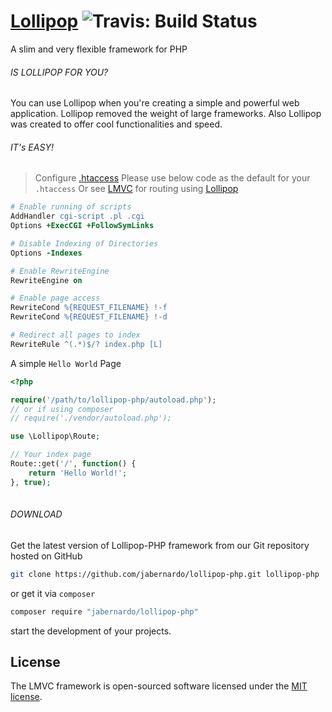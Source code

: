 # [Lollipop](http://github.com/jabernardo/lollipop-php) ![Travis: Build Status](https://travis-ci.org/jabernardo/lollipop-php.svg?branch=master "Travis: Build Status")

A slim and very flexible framework for PHP

###### IS LOLLIPOP FOR YOU?
You can use Lollipop when you're creating a simple and powerful web application. Lollipop removed the weight of large frameworks. Also Lollipop was created to offer cool functionalities and speed.

###### IT's EASY!

> Configure [.htaccess](http://www.htaccess-guide.com/)
Please use below code as the default for your ```.htaccess```
Or see [LMVC](http://github.com/jabernardo/lmvc) for routing using 
[Lollipop](https://github.com/jabernardo/lollipop-php)

```apache
# Enable running of scripts
AddHandler cgi-script .pl .cgi
Options +ExecCGI +FollowSymLinks

# Disable Indexing of Directories
Options -Indexes

# Enable RewriteEngine
RewriteEngine on

# Enable page access 
RewriteCond %{REQUEST_FILENAME} !-f
RewriteCond %{REQUEST_FILENAME} !-d

# Redirect all pages to index
RewriteRule ^(.*)$/? index.php [L]
```

A simple `Hello World` Page

```php
<?php

require('/path/to/lollipop-php/autoload.php');
// or if using composer
// require('./vendor/autoload.php');

use \Lollipop\Route;

// Your index page
Route::get('/', function() {
    return 'Hello World!';
}, true);
           
```
###### DOWNLOAD
Get the latest version of Lollipop-PHP framework from our Git repository hosted on GitHub
```bash
git clone https://github.com/jabernardo/lollipop-php.git lollipop-php
```
or get it via ```composer```
```bash
composer require "jabernardo/lollipop-php"
```
start the development of your projects.


## License

The LMVC framework is open-sourced software licensed under the [MIT license](http://opensource.org/licenses/MIT).
